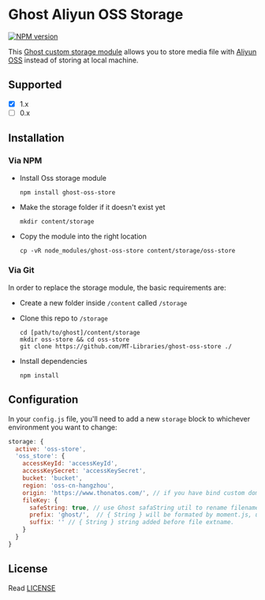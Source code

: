 # Ghost Aliyun OSS Storage

[![NPM version][npm-image]][npm-url]

[npm-image]: https://img.shields.io/npm/v/ghost-oss-store.svg?style=flat-square
[npm-url]: https://npmjs.org/package/ghost-oss-store

This [Ghost custom storage module](https://github.com/TryGhost/Ghost/wiki/Using-a-custom-storage-module) allows you to store media file with [Aliyun OSS](https://cn.aliyun.com/product/oss) instead of storing at local machine.

## Supported

- [x] 1.x
- [ ] 0.x

## Installation

### Via NPM

- Install Oss storage module

  ```
  npm install ghost-oss-store
  ```
  
- Make the storage folder if it doesn't exist yet

  ```
  mkdir content/storage
  ```
  
- Copy the module into the right location

  ```
  cp -vR node_modules/ghost-oss-store content/storage/oss-store
  ```

### Via Git

In order to replace the storage module, the basic requirements are:

- Create a new folder inside `/content` called `/storage`

- Clone this repo to `/storage`

  ```
  cd [path/to/ghost]/content/storage
  mkdir oss-store && cd oss-store
  git clone https://github.com/MT-Libraries/ghost-oss-store ./
  ```

- Install dependencies

  ```
  npm install
  ```

## Configuration

In your `config.js` file, you'll need to add a new `storage` block to whichever environment you want to change:

```javascript
storage: {
  active: 'oss-store',
  'oss_store': {
    accessKeyId: 'accessKeyId',
    accessKeySecret: 'accessKeySecret',
    bucket: 'bucket',
    region: 'oss-cn-hangzhou',
    origin: 'https://www.thonatos.com/', // if you have bind custom domain to oss bucket. or false             
    fileKey: {
      safeString: true, // use Ghost safaString util to rename filename, e.g. Chinese to Pinyin
      prefix: 'ghost/',  // { String } will be formated by moment.js, using `[]` to escape,
      suffix: '' // { String } string added before file extname.
    }
  }
}
```

## License

Read [LICENSE](LICENSE)
